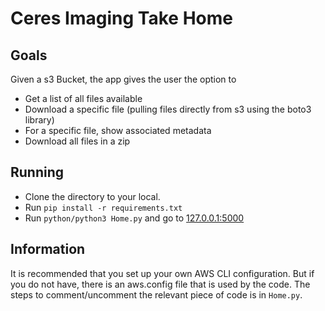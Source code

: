 # Ceres Imaging Take Home

## Goals
Given a s3 Bucket, the app gives the user the option to
- Get a list of all files available
- Download a specific file (pulling files directly from s3 using the boto3 library)
- For a specific file, show associated metadata
- Download all files in a zip

## Running
- Clone the directory to your local.
- Run `pip install -r requirements.txt`
- Run `python/python3 Home.py` and go to [127.0.0.1:5000](http://127.0.0.1:5000)

## Information
It is recommended that you set up your own AWS CLI configuration. But if you do not have, there is an aws.config file that is used by the code.
The steps to comment/uncomment the relevant piece of code is in `Home.py`.
